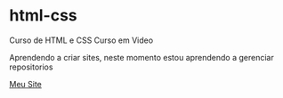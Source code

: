 # html-css
 Curso de HTML e CSS Curso em Video

 Aprendendo a criar sites, neste momento estou aprendendo a gerenciar repositorios 

 <a href="https://castilhoborges.github.io/html-css/Desafios/BigDesafio/android.html" target="_blank">Meu Site</a>
